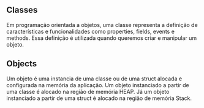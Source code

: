 ## Classes

Em programação orientada a objetos, uma classe representa a definição de características e funcionalidades como properties, fields, events e methods. Essa definição é utilizada quando queremos criar e manipular um objeto. 

## Objects

Um objeto é uma instancia de uma classe ou de uma struct alocada e configurada na memória da aplicação. Um objeto instanciado a partir de uma classe é alocado na região de memória HEAP. Já um objeto instanciado a partir de uma struct é alocado na região de memória Stack.